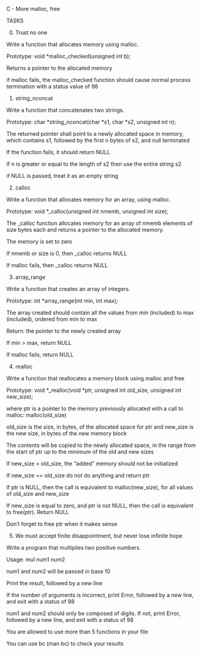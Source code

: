 C - More malloc, free
		
TASKS
		
0. Trust no one
		
Write a function that allocates memory using malloc.
		

		
Prototype: void *malloc_checked(unsigned int b);
		

		
Returns a pointer to the allocated memory
		

		
if malloc fails, the malloc_checked function should cause normal process termination with a status value of 98
		

		
1. string_nconcat
		
Write a function that concatenates two strings.
		

		
Prototype: char *string_nconcat(char *s1, char *s2, unsigned int n);
		

		
The returned pointer shall point to a newly allocated space in memory, which contains s1, followed by the first n bytes of s2, and null terminated
		

		
If the function fails, it should return NULL
		

		
If n is greater or equal to the length of s2 then use the entire string s2
		

		
if NULL is passed, treat it as an empty string
		

		
2. calloc
		
Write a function that allocates memory for an array, using malloc.
		

		
Prototype: void *_calloc(unsigned int nmemb, unsigned int size);
		

		
The _calloc function allocates memory for an array of nmemb elements of size bytes each and returns a pointer to the allocated memory.
		

		
The memory is set to zero
		

		
If nmemb or size is 0, then _calloc returns NULL
		

		
If malloc fails, then _calloc returns NULL
		

		
3. array_range
		
Write a function that creates an array of integers.
		

		
Prototype: int *array_range(int min, int max);
		

		
The array created should contain all the values from min (included) to max (included), ordered from min to max
		

		
Return: the pointer to the newly created array
		

		
If min > max, return NULL
		

		
If malloc fails, return NULL
		

		
4. realloc
		
Write a function that reallocates a memory block using malloc and free
		

		
Prototype: void *_realloc(void *ptr, unsigned int old_size, unsigned int new_size);
		

		
where ptr is a pointer to the memory previously allocated with a call to malloc: malloc(old_size)
		

		
old_size is the size, in bytes, of the allocated space for ptr and new_size is the new size, in bytes of the new memory block
		

		
The contents will be copied to the newly allocated space, in the range from the start of ptr up to the minimum of the old and new sizes
		

		
If new_size > old_size, the “added” memory should not be initialized
		

		
If new_size == old_size do not do anything and return ptr
		

		
If ptr is NULL, then the call is equivalent to malloc(new_size), for all values of old_size and new_size
		

		
If new_size is equal to zero, and ptr is not NULL, then the call is equivalent to free(ptr). Return NULL
		

		
Don’t forget to free ptr when it makes sense
		

		
5. We must accept finite disappointment, but never lose infinite hope
		
Write a program that multiplies two positive numbers.
		

		
Usage: mul num1 num2
		

		
num1 and num2 will be passed in base 10
		

		
Print the result, followed by a new line
		

		
If the number of arguments is incorrect, print Error, followed by a new line, and exit with a status of 98
		

		
num1 and num2 should only be composed of digits. If not, print Error, followed by a new line, and exit with a status of 98
		

		
You are allowed to use more than 5 functions in your file
		

		
You can use bc (man bc) to check your results
